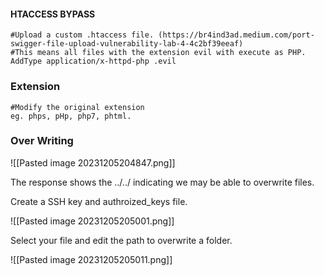 #### HTACCESS BYPASS

```
#Upload a custom .htaccess file. (https://br4ind3ad.medium.com/port-swigger-file-upload-vulnerability-lab-4-4c2bf39eeaf)
#This means all files with the extension evil with execute as PHP.
AddType application/x-httpd-php .evil
```

### Extension 

```
#Modify the original extension
eg. phps, pHp, php7, phtml.
```


### Over Writing
![[Pasted image 20231205204847.png]]

The response shows the ../../ indicating we may be able to overwrite files.

Create a SSH key and authroized_keys file.

![[Pasted image 20231205205001.png]]

Select your file and edit the path to overwrite a folder.

![[Pasted image 20231205205011.png]]